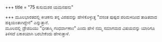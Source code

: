 +++
title = "75 ಕುಸುಮಶರ ಯಮನಹನು"

+++
ಮೂಲಭಾರತದಲ್ಲಿ ಕೀಚಕನು ತನ್ನ ವಿರಹವನ್ನು ಹೇಳಿಕೊಳ್ಳುತ್ತ "ವಸಂತ ಪುಷ್ಪದ ಪರಿಮಳದಿಂದ ತಾಡಿತವಾದ ಹಕ್ಕಿಯಂತಾಗಿದ್ದೇನೆ" ಎನ್ನುತ್ತಾನೆ.   
ಮೂಲದಲ್ಲಿ ದ್ರೌಪದಿಯು "ಭೀತಾಸ್ಮಿ ಗಂಧರ್ವಾಣಾಂ" ಎಂದು ಹೇಳಿ ನಮ್ಮ ಸಮಾಗಮದ ವಿಷಯವನ್ನು ಯಾರಿಗೂ ತಿಳಿಸದೆ ಏಕಾಕಿಯಾಗಿ ಬರಬೇಕೆಂದು ಹೇಳುತ್ತಾಳೆ.